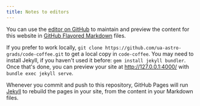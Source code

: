 ```yaml
---
title: Notes to editors
---
```


You can use the [editor on GitHub](https://github.com/ua-astro-grads/code-coffee/edit/master/README.md) to maintain and preview the content for this website in [GitHub Flavored Markdown](https://guides.github.com/features/mastering-markdown/) files.

If you prefer to work locally, `git clone https://github.com/ua-astro-grads/code-coffee.git` to get a local copy in `code-coffee`. You may need to install Jekyll, if you haven't used it before: `gem install jekyll bundler`. Once that's done, you can preview your site at http://127.0.0.1:4000/ with `bundle exec jekyll serve`.

Whenever you commit and push to this repository, GitHub Pages will run [Jekyll](https://jekyllrb.com/) to rebuild the pages in your site, from the content in your Markdown files.